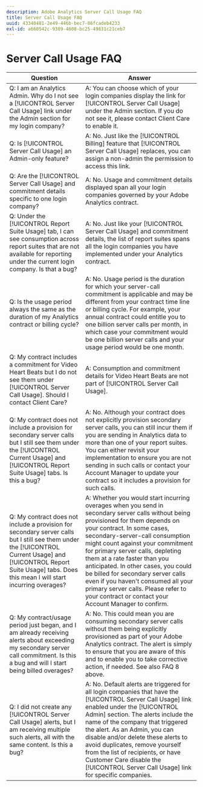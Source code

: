 ```yaml
---
description: Adobe Analytics Server Call Usage FAQ
title: Server Call Usage FAQ
uuid: 43340481-2e49-446b-bec7-86fcadeb4233
exl-id: a660542c-9389-4608-bc25-49831c21ceb7
---
```

# Server Call Usage FAQ

|Question|Answer|
|--- |--- |
| Q: I am an Analytics Admin. Why do I not see a [!UICONTROL Server Call Usage] link under the Admin section for my login company? | A: You can choose which of your login companies display the link for [!UICONTROL Server Call Usage] under the Admin section. If you do not see it, please contact Client Care to enable it. |
| Q: Is [!UICONTROL Server Call Usage] an Admin-only feature? | A: No. Just like the [!UICONTROL Billing] feature that [!UICONTROL Server Call Usage] replaces, you can assign a non-admin the permission to access this link. |
| Q: Are the [!UICONTROL Server Call Usage] and commitment details specific to one login company? | A: No. Usage and commitment details displayed span all your login companies governed by your Adobe Analytics contract. |
| Q: Under the [!UICONTROL Report Suite Usage] tab, I can see consumption across report suites that are not available for reporting under the current login company. Is that a bug? | A: No. Just like your [!UICONTROL Server Call Usage] and commitment details, the list of report suites spans all the login companies you have implemented under your Analytics contract. |
| Q: Is the usage period always the same as the duration of my Analytics contract or billing cycle? | A: No. Usage period is the duration for which your server-call commitment is applicable and may be different from your contract time line or billing cycle. For example, your annual contract could entitle you to one billion server calls per month, in which case your commitment would be one billion server calls and your usage period would be one month. | 
| Q: My contract includes a commitment for Video Heart Beats but I do not see them under [!UICONTROL Server Call Usage]. Should I contact Client Care? | A: Consumption and commitment details for Video Heart Beats are not part of [!UICONTROL Server Call Usage]. |
| Q: My contract does not include a provision for secondary server calls but I still see them under the [!UICONTROL Current Usage] and [!UICONTROL Report Suite Usage] tabs. Is this a bug? | A: No. Although your contract does not explicitly provision secondary server calls, you can still incur them if you are sending in Analytics data to more than one of your report suites. You can either revisit your implementation to ensure you are not sending in such calls or contact your Account Manager to update your contract so it includes a provision for such calls. |
| Q: My contract does not include a provision for secondary server calls but I still see them under the [!UICONTROL Current Usage] and [!UICONTROL Report Suite Usage] tabs. Does this mean I will start incurring overages? | A: Whether you would start incurring overages when you send in secondary server calls without being provisioned for them depends on your contract. In some cases, secondary-server-call consumption might count against your commitment for primary server calls, depleting them at a rate faster than you anticipated. In other cases, you could be billed for secondary server calls even if you haven't consumed all your primary server calls. Please refer to your contract or contact your Account Manager to confirm. |
| Q: My contract/usage period just began, and I am already receiving alerts about exceeding my secondary server call commitment. Is this a bug and will I start being billed overages? | A: No. This could mean you are consuming secondary server calls without them being explicitly provisioned as part of your Adobe Analytics contract. The alert is simply to ensure that you are aware of this and to enable you to take corrective action, if needed. See also FAQ 8 above. |
| Q: I did not create any [!UICONTROL Server Call Usage] alerts, but I am receiving multiple such alerts, all with the same content. Is this a bug? | A: No. Default alerts are triggered for all login companies that have the [!UICONTROL Server Call Usage] link enabled under the [!UICONTROL Admin] section. The alerts include the name of the company that triggered the alert. As an Admin, you can disable and/or delete these alerts to avoid duplicates, remove yourself from the list of recipients, or have Customer Care disable the [!UICONTROL Server Call Usage] link for specific companies. |
